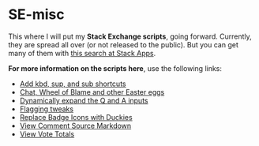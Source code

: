 # SE-misc
This where I will put my **Stack Exchange scripts**, going forward.
Currently, they are spread all over (or not released to the public).
But you can get many of them with [this search at Stack Apps](http://stackapps.com/search?q=user%3A7653+Greasemonkey).

**For more information on the scripts here**, use the following links:

 - [Add kbd, sup, and sub shortcuts](https://stackapps.com/q/3341/7653)
 - [Chat, Wheel of Blame and other Easter eggs](https://stackapps.com/a/7828/7653)
 - [Dynamically expand the Q and A inputs](https://stackapps.com/a/7719/7653)
 - [Flagging tweaks](https://stackapps.com/q/7057/7653)
 - [Replace Badge Icons with Duckies](https://stackapps.com/a/8116/7653)
 - [View Comment Source Markdown](https://stackapps.com/a/8296/7653)
 - [View Vote Totals](https://stackapps.com/a/8166/7653)

